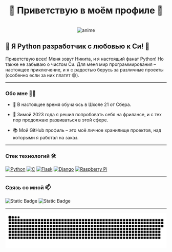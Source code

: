 <body>
  <center>
<h1 align="center"> 💞 Приветствую в моём профиле 💞 </h1>
<br>
<img alt="anime" src="https://otkritkis.com/wp-content/uploads/2022/07/g4wh6.gif">
<div align="left">

## 👋 Я Python разработчик с любовью к Си! 🐍

Приветствую всех! Меня зовут Никита, и я настоящий фанат Python! Но также не забываю о чистом Си. Для меня мир программирования – настоящее приключение, и я с радостью берусь за различные проекты (особенно если за них платят 😄).

---


### Обо мне 🧑‍💻

- 🔭 В настоящее время обучаюсь в Школе 21 от Сбера.

- 🌱 Зимой 2023 года я решил попробовать себя на фрилансе, и с тех пор продолжаю развиваться в этой сфере.

- 📚 Мой GitHub профиль – это моё личное хранилище проектов, над которыми я работал на заказ.
---


### Стек технологий 🛠️
<p align="left">
<a href="https://www.python.org/" target="_blank" rel="noreferrer"><img src="https://raw.githubusercontent.com/danielcranney/readme-generator/main/public/icons/skills/python-colored.svg" width="36" height="36" alt="Python" /></a>
<a href="https://docs.microsoft.com/en-us/cpp/?view=msvc-170" target="_blank" rel="noreferrer"><img src="https://raw.githubusercontent.com/danielcranney/readme-generator/main/public/icons/skills/c-colored.svg" width="36" height="36" alt="C" /></a>
<a href="https://flask.palletsprojects.com/en/2.0.x/" target="_blank" rel="noreferrer"><img src="https://raw.githubusercontent.com/danielcranney/readme-generator/main/public/icons/skills/flask-colored.svg" width="36" height="36" alt="Flask" /></a>
<a href="https://www.djangoproject.com/" target="_blank" rel="noreferrer"><img src="https://raw.githubusercontent.com/danielcranney/readme-generator/main/public/icons/skills/django-colored.svg" width="36" height="36" alt="Django" /></a>
<a href="https://www.raspberrypi.org/" target="_blank" rel="noreferrer"><img src="https://raw.githubusercontent.com/danielcranney/readme-generator/main/public/icons/skills/raspberrypi-colored.svg" width="36" height="36" alt="Raspberry Pi" /></a>
</p>

---
            
### Связь со мной 📫

<img alt="Static Badge" src="https://img.shields.io/badge/korliore-blue?logo=telegram&link=https%3A%2F%2Ft.me%2FKorliore">
<img alt="Static Badge" src="https://img.shields.io/badge/%D0%9C%D0%BE%D0%B9%20%D1%82%D0%B3%20%D0%BA%D0%B0%D0%BD%D0%B0%D0%BB-blue?logo=telegram&link=https%3A%2F%2Ft.me%2Fitishechka21">

---
<p align="center">
 <img width="600" src="file/github-snake.svg" alt="snake"/>
</p>

<div>
<body>